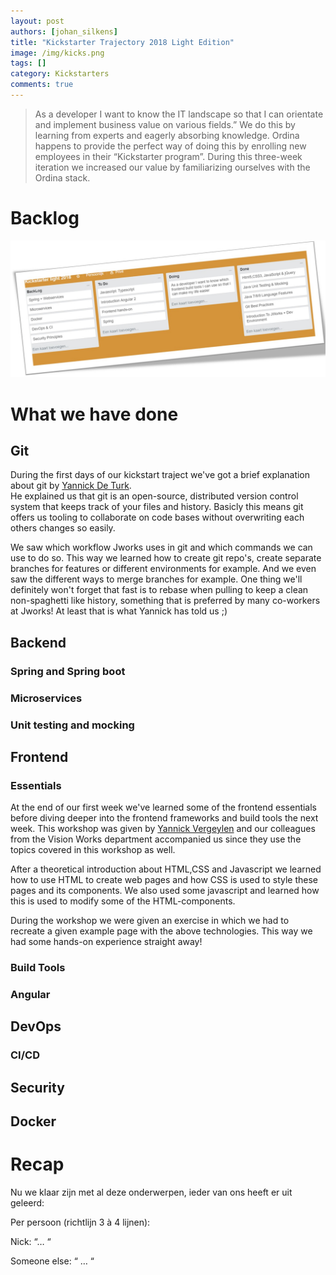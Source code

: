 ```yaml
---
layout: post
authors: [johan_silkens]
title: "Kickstarter Trajectory 2018 Light Edition"
image: /img/kicks.png
tags: []
category: Kickstarters
comments: true
---
```


> As a developer I want to know the IT landscape so that I can orientate and implement business value on various fields.” We do this by learning from experts and eagerly absorbing knowledge. Ordina happens to provide the perfect way of doing this by enrolling new employees in their “Kickstarter program”. During this three-week iteration we increased our value by familiarizing ourselves with the Ordina stack.

# Backlog

<!--TODO fix-->

<img src="/img/2018-03-02-Kickstarter-Trajectory-2018-light/kanban.jpg"/>

<!-- ![kickstart](../img/2018-03-02-Kickstarter-Trajectory-2018-light/kanban.jpg) -->

<!--inleiding start opleiding (Maarten) -->

# What we have done

## Git <!-- Sam -->
During the first days of our kickstart traject we've got a brief explanation about git by [Yannick De Turk](/author/yannick-de-turck/).\
He explained us that git is an open-source, distributed version control system that keeps track of your files and history.
Basicly this means git offers us tooling to collaborate on code bases without overwriting each others changes so easily.
 
We saw which workflow Jworks uses in git and which commands we can use to do so.
This way we learned how to create git repo's, create separate branches for features or different environments for example.
And we even saw the different ways to merge branches for example.
One thing we'll definitely won't forget that fast is to rebase when pulling to keep a clean non-spaghetti like history,
something that is preferred by many co-workers at Jworks! 
At least that is what Yannick has told us ;)
## Backend

### Spring and Spring boot <!-- Johan -->

### Microservices <!-- Yen -->

### Unit testing and mocking <!-- Dries -->

## Frontend


### Essentials <!-- Sam --> 
At the end of our first week we've learned some of the frontend essentials
before diving deeper into the frontend frameworks and build tools the next week.
This workshop was given by [Yannick Vergeylen](/author/yannick-vergeylen/)
and our colleagues from the Vision Works department accompanied us since they use the topics covered in this workshop as well.

After a theoretical introduction about HTML,CSS and Javascript we learned how to use HTML to create web pages 
and how CSS is used to style these pages and its components. 
We also used some javascript and learned how this is used to modify some of the HTML-components.

During the workshop we were given an exercise in which we had to recreate a given example page with the above technologies.
This way we had some hands-on experience straight away!
### Build Tools <!-- Yunus --> 

### Angular <!-- Sam --> 

## DevOps

### CI/CD <!-- Yunus -->

## Security <!-- Johan --> 

## Docker <!-- Nick --> 


# Recap <!--Everyone -->

Nu we klaar zijn met al deze onderwerpen, ieder van ons heeft er uit geleerd:

Per persoon (richtlijn 3 à 4 lijnen):

Nick: “… “ 

Someone else: “ … “

